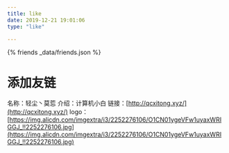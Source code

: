 ```yaml
---
title: like
date: 2019-12-21 19:01:06
type: "like"

---
```

{% friends _data/friends.json %}
# 添加友链
名称：轻尘丶莫莣
介绍：计算机小白
链接：[http://qcxitong.xyz/](http://qcxitong.xyz/)
logo：[https://img.alicdn.com/imgextra/i3/2252276106/O1CN01ygeVFw1uyaxWRIGGJ_!!2252276106.jpg](https://img.alicdn.com/imgextra/i3/2252276106/O1CN01ygeVFw1uyaxWRIGGJ_!!2252276106.jpg)